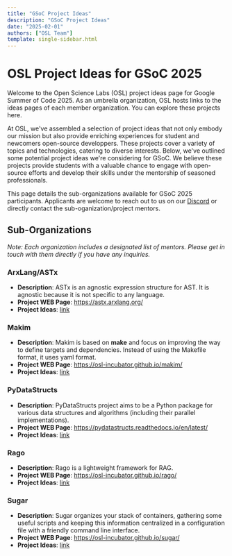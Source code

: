 ```yaml
---
title: "GSoC Project Ideas"
description: "GSoC Project Ideas"
date: "2025-02-01"
authors: ["OSL Team"]
template: single-sidebar.html
---
```


# OSL Project Ideas for GSoC 2025

Welcome to the Open Science Labs (OSL) project ideas page for Google Summer of
Code 2025. As an umbrella organization, OSL hosts links to the ideas pages of
each member organization. You can explore these projects here.

At OSL, we've assembled a selection of project ideas that not only embody our
mission but also provide enriching experiences for student and newcomers
open-source developpers. These projects cover a variety of topics and
technologies, catering to diverse interests. Below, we've outlined some
potential project ideas we're considering for GSoC. We believe these projects
provide students with a valuable chance to engage with open-source efforts and
develop their skills under the mentorship of seasoned professionals.

This page details the sub-organizations available for GSoC 2025 participants.
Applicants are welcome to reach out to us on our
[Discord](https://opensciencelabs.org/discord) or directly contact the
sub-oganization/project mentors.

## Sub-Organizations

_Note: Each organization includes a designated list of mentors. Please get in
touch with them directly if you have any inquiries._

<!--
### AnamnesisAI

- **Description**: AnamnesisAI is a project focused on extracting anamnesis in
  FHIR format from text.
- **Project WEB Page**: <https://osl-incubator.github.io/anamnesis.ai/>
- **Project Ideas**:
  [link](https://github.com/osl-incubator/anamnesis.ai/wiki/Project-Ideas)
-->

### ArxLang/ASTx

- **Description**: ASTx is an agnostic expression structure for AST. It is
  agnostic because it is not specific to any language.
- **Project WEB Page**: <https://astx.arxlang.org/>
- **Project Ideas**: [link](https://github.com/arxlang/astx/wiki/Project-Ideas)

<!--
### ArxLang/IRx

- **Description**: IRx aims to provide a translator to LLVM-IR from ASTx
  objects. IRx uses llvmlite in order to generate LLVM-IR source and binary
  generation.
- **Project WEB Page**: <https://irx.arxlang.org/>
- **Project Ideas**: [link](https://github.com/arxlang/irx/wiki/Project-Ideas)

-->

### Makim

- **Description**: Makim is based on **make** and focus on improving the way to
  define targets and dependencies. Instead of using the Makefile format, it uses
  yaml format.
- **Project WEB Page**: <https://osl-incubator.github.io/makim/>
- **Project Ideas**:
  [link](https://github.com/osl-incubator/makim/wiki/Project-Ideas)

### PyDataStructs

- **Description**: PyDataStructs project aims to be a Python package for various
  data structures and algorithms (including their parallel implementations).
- **Project WEB Page**: <https://pydatastructs.readthedocs.io/en/latest/>
- **Project Ideas**:
  [link](https://github.com/codezonediitj/pydatastructs/wiki/Google-Summer-of-Code-Project-Ideas)

### Rago

- **Description**: Rago is a lightweight framework for RAG.
- **Project WEB Page**: <https://osl-incubator.github.io/rago/>
- **Project Ideas**:
  [link](https://github.com/osl-incubator/rago/wiki/Project-Ideas)

<!--
### SciCookie

- **Description**: SciCookie creates new python project's structure from an
  opinionated project template.
- **Project WEB Page**: <https://osl-incubator.github.io/scicookie>
- **Project Ideas**:
  [link](https://github.com/osl-incubator/scicookie/wiki/Project-Ideas)
-->

### Sugar

- **Description**: Sugar organizes your stack of containers, gathering some
  useful scripts and keeping this information centralized in a configuration
  file with a friendly command line interface.
- **Project WEB Page**: <https://osl-incubator.github.io/sugar/>
- **Project Ideas**:
  [link](https://github.com/osl-incubator/sugar/wiki/Project-Ideas)
